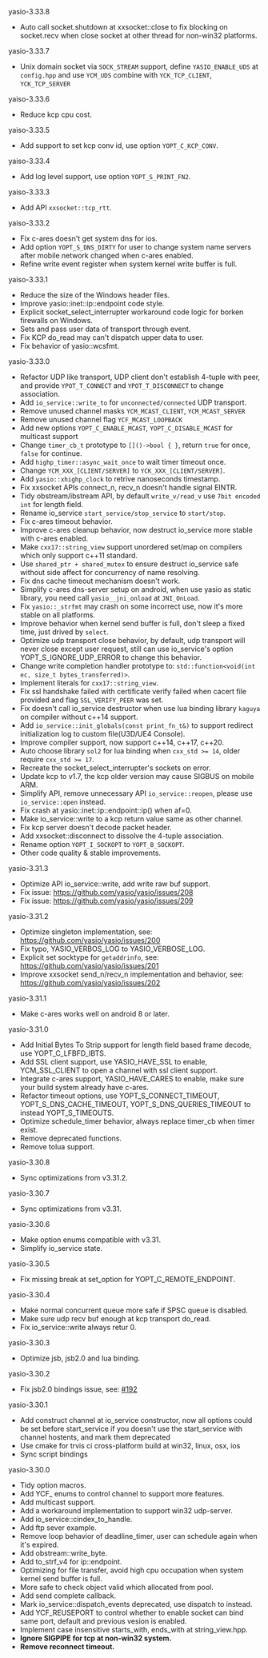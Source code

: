 yasio-3.33.8
  
* Auto call socket.shutdown at xxsocket::close to fix blocking on socket.recv when close socket at other thread for non-win32 platforms.
  
  
yasio-3.33.7
  
* Unix domain socket via ```SOCK_STREAM``` support, define ```YASIO_ENABLE_UDS``` at ```config.hpp``` and use ```YCM_UDS``` combine with ```YCK_TCP_CLIENT```, ```YCK_TCP_SERVER```
  
  
yaiso-3.33.6
  
* Reduce kcp cpu cost.
  
  
yaiso-3.33.5
  
* Add support to set kcp conv id, use option ```YOPT_C_KCP_CONV```.
  
  
yaiso-3.33.4
  
* Add log level support, use option ```YOPT_S_PRINT_FN2```.
  
  
yaiso-3.33.3
  
* Add API ```xxsocket::tcp_rtt```.
  
  
yaiso-3.33.2
  
* Fix c-ares doesn't get system dns for ios.
* Add option ```YOPT_S_DNS_DIRTY``` for user to change system name servers after mobile network changed when c-ares enabled.
* Refine write event register when system kernel write buffer is full.
  
  
yaiso-3.33.1
  
  
* Reduce the size of the Windows header files.
* Improve yasio::inet::ip::endpoint code style.
* Explicit socket_select_interrupter workaround code logic for borken firewalls on Windows.
* Sets and pass user data of transport through event.
* Fix KCP do_read may can't dispatch upper data to user.
* Fix behavior of yasio::wcsfmt.
  
  
yasio-3.33.0
  
* Refactor UDP like transport, UDP client don't establish 4-tuple with peer, and provide  ```YPOT_T_CONNECT``` and ```YPOT_T_DISCONNECT``` to change association.
* Add ```io_service::write_to``` for ```unconnected/connected``` UDP transport.
* Remove unused channel masks ```YCM_MCAST_CLIENT```, ```YCM_MCAST_SERVER```
* Remove unused channel flag ```YCF_MCAST_LOOPBACK```
* Add new options ```YOPT_C_ENABLE_MCAST```, ```YOPT_C_DISABLE_MCAST``` for multicast support
* Change ```timer_cb_t``` prototype to ```[]()->bool { }```, return ```true``` for once, ```false``` for continue.
* Add ```highp_timer::async_wait_once``` to wait timer timeout once.
* Change ```YCM_XXX_[CLIENT/SERVER]``` to ```YCK_XXX_[CLIENT/SERVER]```.
* Add ```yasio::xhighp_clock``` to retrive nanoseconds timestamp.
* Fix xxsocket APIs connect_n, recv_n doesn't handle signal EINTR.
* Tidy obstream/ibstream API, by default ```write_v/read_v``` use ```7bit encoded int``` for length field.
* Rename io_service ```start_service/stop_service``` to ```start/stop```.
* Fix c-ares timeout behavior.
* Improve c-ares cleanup behavior, now destruct io_service more stable with c-ares enabled.
* Make ```cxx17::string_view``` support unordered set/map on compilers which only support c++11 standard.
* Use ```shared_ptr + shared_mutex``` to ensure destruct io_service safe without side affect for concurrency of name resolving.
* Fix dns cache timeout mechanism doesn't work.
* Simplify c-ares dns-server setup on android, when use yasio as static library, you need call ```yasio__jni_onload``` at ```JNI_OnLoad```.
* Fix ```yasio::_strfmt``` may crash on some incorrect use, now it's more stable on all platforms.
* Improve behavior when kernel send buffer is full, don't sleep a fixed time, just drived by ```select```.
* Optimize udp transport close behavior, by default, udp transport will never close except user request, still can use io_service's option YOPT_S_IGNORE_UDP_ERROR to change this behavior.
* Change write completion handler prototype to: ```std::function<void(int ec, size_t bytes_transferred)>```.
* Implement literals for ```cxx17::string_view```.
* Fix ssl handshake failed with certificate verify failed when cacert file provided and flag ```SSL_VERIFY_PEER``` was set.
* Fix doesn't call io_service destructor when use lua binding library ```kaguya``` on compiler without c++14 support.
* Add ```io_service::init_globals(const print_fn_t&)``` to support redirect initialization log to custom file(U3D/UE4 Console).
* Improve compiler support, now support c++14, c++17, c++20.
* Auto choose library ```sol2``` for lua binding when ```cxx_std >= 14```, older require ```cxx_std >= 17```.
* Recreate the socket_select_interrupter's sockets on error. 
* Update kcp to v1.7, the kcp older version may cause SIGBUS on mobile ARM.
* Simplify API, remove unnecessary API ```io_service::reopen```, please use ```io_service::open``` instead.
* Fix crash at yasio::inet::ip::endpoint::ip() when af=0.
* Make io_service::write to a kcp return value same as other channel.
* Fix kcp server doesn't decode packet header.
* Add xxsocket::disconnect to dissolve the 4-tuple association.
* Rename option ```YOPT_I_SOCKOPT``` to ```YOPT_B_SOCKOPT```.
* Other code quality & stable improvements.
  
yasio-3.31.3
  
* Optimize API io_service::write, add write raw buf support.
* Fix issue: https://github.com/yasio/yasio/issues/208
* Fix issue: https://github.com/yasio/yasio/issues/209
  
  
yasio-3.31.2
  
* Optimize singleton implementation, see: https://github.com/yasio/yasio/issues/200
* Fix typo, YASIO_VERBOS_LOG to YASIO_VERBOSE_LOG.
* Explicit set socktype for ```getaddrinfo```, see: https://github.com/yasio/yasio/issues/201
* Improve xxsocket send_n/recv_n implementation and behavior, see: https://github.com/yasio/yasio/issues/202
  
  
yasio-3.31.1
  
* Make c-ares works well on android 8 or later.
  
  
yasio-3.31.0
  
* Add Initial Bytes To Strip support for length field based frame decode, use YOPT_C_LFBFD_IBTS.
* Add SSL client support, use YASIO_HAVE_SSL to enable, YCM_SSL_CLIENT to open a channel with ssl client support.
* Integrate c-ares support, YASIO_HAVE_CARES to enable, make sure your build system already have c-ares.
* Refactor timeout options, use YOPT_S_CONNECT_TIMEOUT, YOPT_S_DNS_CACHE_TIMEOUT, YOPT_S_DNS_QUERIES_TIMEOUT to instead YOPT_S_TIMEOUTS.
* Optimize schedule_timer behavior, always replace timer_cb when timer exist.
* Remove deprecated functions.
* Remove tolua support.
  
  
yasio-3.30.8
  
* Sync optimizations from v3.31.2.
  
  
yasio-3.30.7
  
* Sync optimizations from v3.31.
  
  
yasio-3.30.6
  
* Make option enums compatible with v3.31.
* Simplify io_service state.
  
  
yasio-3.30.5
  
* Fix missing break at set_option for YOPT_C_REMOTE_ENDPOINT.
  
  
yasio-3.30.4
  
* Make normal concurrent queue more safe if SPSC queue is disabled.
* Make sure udp recv buf enough at kcp transport do_read.
* Fix io_service::write always retur 0.
  
  
yasio-3.30.3
  
* Optimize jsb, jsb2.0 and lua binding.
  
  
yasio-3.30.2
  
* Fix jsb2.0 bindings issue, see: [#192](https://github.com/yasio/yasio/issues/192)
  
  
yasio-3.30.1
  
* Add construct channel at io_service constructor, now all options could be set before start_service if you doesn't use the start_service with channel hostents, and mark them deprecated
* Use cmake for trvis ci cross-platform build at win32, linux, osx, ios
* Sync script bindings
  
  
yasio-3.30.0
  
* Tidy option macros.
* Add YCF_ enums to control channel to support more features.
* Add multicast support.
* Add a workaround implementation to support win32 udp-server.
* Add io_service::cindex_to_handle.
* Add ftp sever example.
* Remove loop behavior of deadline_timer, user can schedule again when it's expired.
* Add obstream::write_byte.
* Add to_strf_v4 for ip::endpoint.
* Optimizing for file transfer, avoid high cpu occupation when system kernel send buffer is full.
* More safe to check object valid which allocated from pool.
* Add send complete callback.
* Mark io_service::dispatch_events deprecated, use dispatch to instead.
* Add YCF_REUSEPORT to control whether to enable socket can bind same port, default and previous vesion is enabled.
* Implement case insensitive starts_with, ends_with at string_view.hpp.
* **Ignore SIGPIPE for tcp at non-win32 system.**
* **Remove reconnect timeout.**
